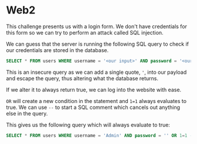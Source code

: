 # Web2

This challenge presents us with a login form. We don't have credentials for this form so we can try to perform an attack called SQL injection. 

We can guess that the server is running the following SQL query to check if our credentials are stored in the database.

```SQL
SELECT * FROM users WHERE username = '<our input>' AND password = '<our input>';
```

This is an insecure query as we can add a single quote, `'`, into our payload and escape the query, thus altering what the database returns.

If we alter it to always return true, we can log into the website with ease.

`OR` will create a new condition in the statement and `1=1` always evaluates to true. We can use `--` to start a SQL comment which cancels out anything else in the query.

This gives us the following query which will always evaluate to true:

```SQL
SELECT * FROM users WHERE username = 'Admin' AND password = '' OR 1=1 --';
```
